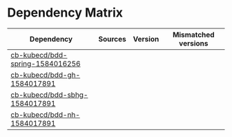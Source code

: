 # Dependency Matrix

Dependency | Sources | Version | Mismatched versions
---------- | ------- | ------- | -------------------
[cb-kubecd/bdd-spring-1584016256](https://github.com/cb-kubecd/bdd-spring-1584016256.git) |  | []() | 
[cb-kubecd/bdd-gh-1584017891](https://github.com/cb-kubecd/bdd-gh-1584017891.git) |  | []() | 
[cb-kubecd/bdd-sbhg-1584017891](https://github.com/cb-kubecd/bdd-sbhg-1584017891.git) |  | []() | 
[cb-kubecd/bdd-nh-1584017891](https://github.com/cb-kubecd/bdd-nh-1584017891.git) |  | []() | 
